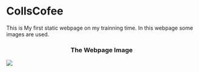 # CollsCofee
This is My first static webpage on my trainning time. In this webpage some images are used. 

<h3 align="center">The Webpage Image </h3>
<img src="https://github.com/ahviky02/CollsCofee/blob/main/collscofee.png"/>
